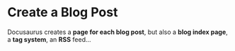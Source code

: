 # Create a Blog Post

Docusaurus creates a **page for each blog post**, but also a **blog index page**, a **tag system**, an **RSS** feed...